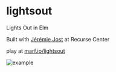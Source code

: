 # lightsout
Lights Out in Elm

Built with [Jérémie Jost](https://github.com/jjst) at Recurse Center


play at [marf.io/lightsout](http://marf.io/lightsout)

![example](https://github.com/mariellefoster/lightsout/blob/master/example.png)
